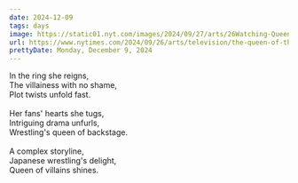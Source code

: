 ```yaml
---
date: 2024-12-09
tags: days
image: https://static01.nyt.com/images/2024/09/27/arts/26Watching-Queen/26Watching-Queen-facebookJumbo.jpg
url: https://www.nytimes.com/2024/09/26/arts/television/the-queen-of-the-villains-netflix.html
prettyDate: Monday, December 9, 2024
---
```

In the ring she reigns,<br>The villainess with no shame,<br>Plot twists unfold fast.<br><br>Her fans' hearts she tugs,<br>Intriguing drama unfurls,<br>Wrestling's queen of backstage. <br><br>A complex storyline,<br>Japanese wrestling's delight,<br>Queen of villains shines.